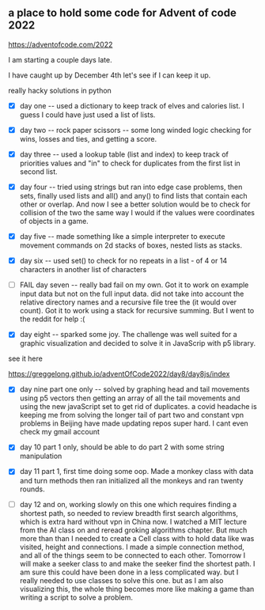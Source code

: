 ## a place to hold some code for Advent of code 2022

https://adventofcode.com/2022

I am starting a couple days late.

I have caught up by December 4th
let's see if I can keep it up.

really hacky solutions in python


- [X] day one -- used a dictionary to keep track of elves and calories list. I guess I could have just used a list of lists.
- [X] day two -- rock paper scissors -- some long winded logic checking for wins, losses and ties, and getting a score.
- [X] day three -- used a lookup table (list and index) to keep track of priorities values and "in" to check for duplicates from the first list in second list.
- [X] day four -- tried using strings but ran into edge case problems, then sets, finally used lists and all() and any() to find lists that contain each other or overlap.  And now I see a better solution would be to check for collision of the two the same way I would if the values were coordinates of objects in a game.

- [X] day five -- made something like a simple interpreter to execute movement commands on 2d stacks of boxes, nested lists as stacks.
- [X] day six -- used set() to check for no repeats in a list - of 4 or 14 characters in another list of characters 
- [ ] FAIL  day seven -- really bad fail on my own. Got it to work on example input  data but not on the full input data. did not take into account the relative directory names  and a recursive file tree the (it would over count).  Got it to work using a stack for recursive summing. But I went to the reddit for help :(

- [X] day eight -- sparked some joy. The challenge was well suited for a graphic visualization and decided to solve it in JavaScrip with p5 library.    

see it here

https://greggelong.github.io/adventOfCode2022/day8/day8js/index

- [X] day nine part one only -- solved by graphing head and tail movements using  p5 vectors then getting an array of all the tail movements and using the new javaScript set to get rid of duplicates.  a covid headache is keeping me from solving the longer tail of part two and constant vpn problems in Beijing have made updating repos super hard. I cant even check my gmail account


- [X]  day 10 part 1 only, should be able to do part 2 with some string manipulation

- [X] day 11 part 1, first time doing some oop. Made a monkey class with data and turn methods then ran initialized all the monkeys and ran twenty rounds.

- [ ]  day 12 and on, working slowly on this one which requires finding a shortest path, so needed to review breadth first search algorithms, which is extra hard without vpn in China now.  I watched a MIT lecture from the AI class on and reread groking algorithms chapter.  But much more than than I needed to create a Cell class with to hold data like was visited, height and connections.  I made a simple connection method, and all of the things seem to be connected to each other.  Tomorrow I will make a seeker class to and make the seeker find the shortest path.  I am sure this could have been done in a less complicated way. but I really needed to use classes to solve this one.  but as I am also visualizing this, the whole thing becomes more like making a game than writing a script to solve a problem. 



